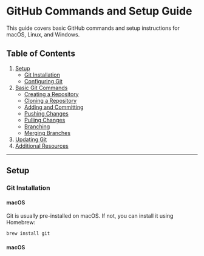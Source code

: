 # GitHub Commands and Setup Guide

This guide covers basic GitHub commands and setup instructions for macOS, Linux, and Windows.

## Table of Contents
1. [Setup](#setup)
   - [Git Installation](#git-installation)
   - [Configuring Git](#configuring-git)
2. [Basic Git Commands](#basic-git-commands)
   - [Creating a Repository](#creating-a-repository)
   - [Cloning a Repository](#cloning-a-repository)
   - [Adding and Committing](#adding-and-committing)
   - [Pushing Changes](#pushing-changes)
   - [Pulling Changes](#pulling-changes)
   - [Branching](#branching)
   - [Merging Branches](#merging-branches)
3. [Updating Git](#updating-git)
4. [Additional Resources](#additional-resources)

---

## Setup

### Git Installation

#### macOS
Git is usually pre-installed on macOS. If not, you can install it using Homebrew:
```bash
brew install git

```
#### macOS

